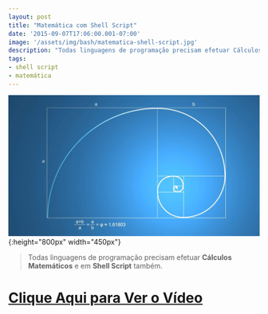 ```yaml
---
layout: post
title: "Matemática com Shell Script"
date: '2015-09-07T17:06:00.001-07:00'
image: '/assets/img/bash/matematica-shell-script.jpg'
description: "Todas linguagens de programação precisam efetuar Cálculos Matemáticos e em Shell Script também."
tags:
- shell script
- matemática
---
```


![Matemática com Shell Script](/assets/img/bash/matematica-shell-script.jpg "Matemática com Shell Script"){:height="800px" width="450px"}


> Todas linguagens de programação precisam efetuar __Cálculos Matemáticos__ e em __Shell Script__ também. 


# [Clique Aqui para Ver o Vídeo](https://www.youtube.com/watch?v=FAiEAk0AF-g)


<script async src="https://pagead2.googlesyndication.com/pagead/js/adsbygoogle.js"></script>

<!-- Informat -->
<ins class="adsbygoogle"
 style="display:block"
 data-ad-client="ca-pub-2838251107855362"
 data-ad-slot="2327980059"
 data-ad-format="auto"
 data-full-width-responsive="true"></ins>

<script>
(adsbygoogle = window.adsbygoogle || []).push({});
</script>


